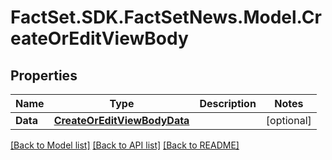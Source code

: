 # FactSet.SDK.FactSetNews.Model.CreateOrEditViewBody

## Properties

Name | Type | Description | Notes
------------ | ------------- | ------------- | -------------
**Data** | [**CreateOrEditViewBodyData**](CreateOrEditViewBodyData.md) |  | [optional] 

[[Back to Model list]](../README.md#documentation-for-models) [[Back to API list]](../README.md#documentation-for-api-endpoints) [[Back to README]](../README.md)

